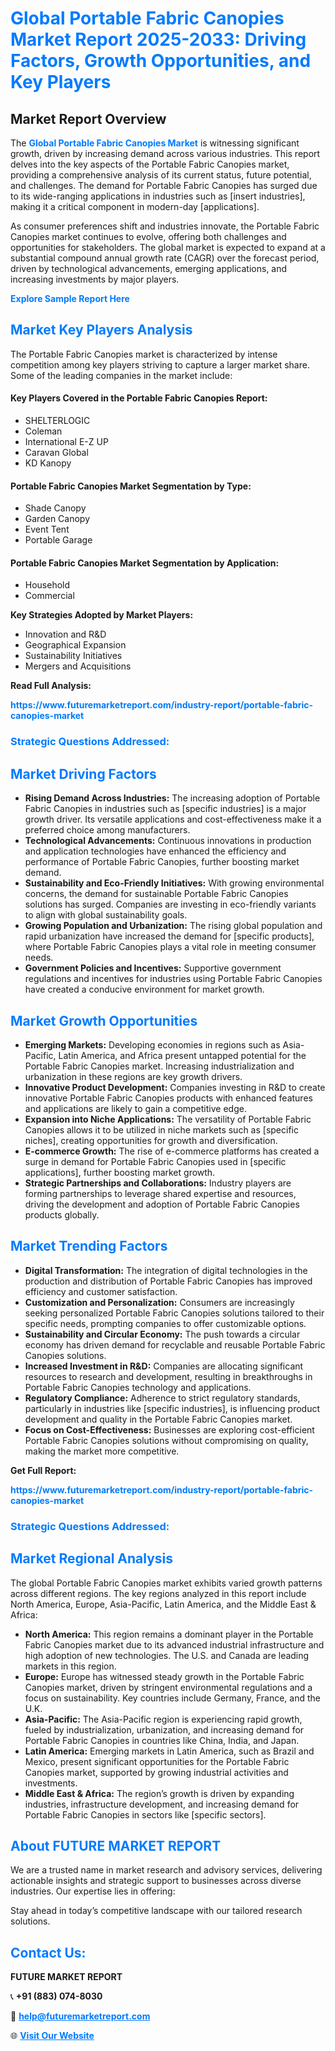 <h1 style="color: #007BFF;">Global Portable Fabric Canopies Market Report 2025-2033: Driving Factors, Growth Opportunities, and Key Players</h1>

<section id="overview">
<h2>Market Report Overview</h2>
<p>The <a href="https://www.futuremarketreport.com/industry-report/portable-fabric-canopies-market" style="color: #007BFF; text-decoration: none;"><strong>Global Portable Fabric Canopies Market</strong></a> is witnessing significant growth, driven by increasing demand across various industries. This report delves into the key aspects of the Portable Fabric Canopies market, providing a comprehensive analysis of its current status, future potential, and challenges. The demand for Portable Fabric Canopies has surged due to its wide-ranging applications in industries such as [insert industries], making it a critical component in modern-day [applications].</p>
<p>As consumer preferences shift and industries innovate, the Portable Fabric Canopies market continues to evolve, offering both challenges and opportunities for stakeholders. The global market is expected to expand at a substantial compound annual growth rate (CAGR) over the forecast period, driven by technological advancements, emerging applications, and increasing investments by major players.</p>
</section>

<section id="overview">
<p><a href="https://www.futuremarketreport.com/request-sample/reportId=51048" style="color: #007BFF; text-decoration: none;"><strong>Explore Sample Report Here</strong></a></p>
</section>

<section id="key-players">
<h2 style="color: #007BFF;">Market Key Players Analysis</h2>
<p>The Portable Fabric Canopies market is characterized by intense competition among key players striving to capture a larger market share. Some of the leading companies in the market include:</p>
<h4>Key Players Covered in the Portable Fabric Canopies Report:</h4>
<ul><li>SHELTERLOGIC</li><li>Coleman</li><li>International E-Z UP</li><li>Caravan Global</li><li>KD Kanopy</li></ul>
<h4>Portable Fabric Canopies Market Segmentation by Type:</h4>
<ul><li>Shade Canopy</li><li>Garden Canopy</li><li>Event Tent</li><li>Portable Garage</li></ul>

<h4>Portable Fabric Canopies Market Segmentation by Application:</h4>
<ul><li>Household</li><li>Commercial</li></ul>
<p><strong>Key Strategies Adopted by Market Players:</strong></p>
<ul>
<li>Innovation and R&D</li>
<li>Geographical Expansion</li>
<li>Sustainability Initiatives</li>
<li>Mergers and Acquisitions</li>
</ul>
</section>

<section>
<p><strong>Read Full Analysis: </strong></p><a href="https://www.futuremarketreport.com/industry-report/portable-fabric-canopies-market" style="color: #007BFF; text-decoration: none;"><strong>https://www.futuremarketreport.com/industry-report/portable-fabric-canopies-market</strong></a>
<h3 style="color: #007BFF;">Strategic Questions Addressed:</h3>
</section>

<section id="driving-factors">
<h2 style="color: #007BFF;">Market Driving Factors</h2>
<ul>
<li><strong>Rising Demand Across Industries:</strong> The increasing adoption of Portable Fabric Canopies in industries such as [specific industries] is a major growth driver. Its versatile applications and cost-effectiveness make it a preferred choice among manufacturers.</li>
<li><strong>Technological Advancements:</strong> Continuous innovations in production and application technologies have enhanced the efficiency and performance of Portable Fabric Canopies, further boosting market demand.</li>
<li><strong>Sustainability and Eco-Friendly Initiatives:</strong> With growing environmental concerns, the demand for sustainable Portable Fabric Canopies solutions has surged. Companies are investing in eco-friendly variants to align with global sustainability goals.</li>
<li><strong>Growing Population and Urbanization:</strong> The rising global population and rapid urbanization have increased the demand for [specific products], where Portable Fabric Canopies plays a vital role in meeting consumer needs.</li>
<li><strong>Government Policies and Incentives:</strong> Supportive government regulations and incentives for industries using Portable Fabric Canopies have created a conducive environment for market growth.</li>
</ul>
</section>

<section id="growth-opportunities">
<h2 style="color: #007BFF;">Market Growth Opportunities</h2>
<ul>
<li><strong>Emerging Markets:</strong> Developing economies in regions such as Asia-Pacific, Latin America, and Africa present untapped potential for the Portable Fabric Canopies market. Increasing industrialization and urbanization in these regions are key growth drivers.</li>
<li><strong>Innovative Product Development:</strong> Companies investing in R&D to create innovative Portable Fabric Canopies products with enhanced features and applications are likely to gain a competitive edge.</li>
<li><strong>Expansion into Niche Applications:</strong> The versatility of Portable Fabric Canopies allows it to be utilized in niche markets such as [specific niches], creating opportunities for growth and diversification.</li>
<li><strong>E-commerce Growth:</strong> The rise of e-commerce platforms has created a surge in demand for Portable Fabric Canopies used in [specific applications], further boosting market growth.</li>
<li><strong>Strategic Partnerships and Collaborations:</strong> Industry players are forming partnerships to leverage shared expertise and resources, driving the development and adoption of Portable Fabric Canopies products globally.</li>
</ul>
</section>

<section id="trending-factors">
<h2 style="color: #007BFF;">Market Trending Factors</h2>
<ul>
<li><strong>Digital Transformation:</strong> The integration of digital technologies in the production and distribution of Portable Fabric Canopies has improved efficiency and customer satisfaction.</li>
<li><strong>Customization and Personalization:</strong> Consumers are increasingly seeking personalized Portable Fabric Canopies solutions tailored to their specific needs, prompting companies to offer customizable options.</li>
<li><strong>Sustainability and Circular Economy:</strong> The push towards a circular economy has driven demand for recyclable and reusable Portable Fabric Canopies solutions.</li>
<li><strong>Increased Investment in R&D:</strong> Companies are allocating significant resources to research and development, resulting in breakthroughs in Portable Fabric Canopies technology and applications.</li>
<li><strong>Regulatory Compliance:</strong> Adherence to strict regulatory standards, particularly in industries like [specific industries], is influencing product development and quality in the Portable Fabric Canopies market.</li>
<li><strong>Focus on Cost-Effectiveness:</strong> Businesses are exploring cost-efficient Portable Fabric Canopies solutions without compromising on quality, making the market more competitive.</li>
</ul>
</section>

<section>
<p><strong>Get Full Report: </strong></p><a href="https://www.futuremarketreport.com/industry-report/portable-fabric-canopies-market" style="color: #007BFF; text-decoration: none;"><strong>https://www.futuremarketreport.com/industry-report/portable-fabric-canopies-market</strong></a>
<h3 style="color: #007BFF;">Strategic Questions Addressed:</h3>
</section>


<section id="regional-analysis">
<h2 style="color: #007BFF;">Market Regional Analysis</h2>
<p>The global Portable Fabric Canopies market exhibits varied growth patterns across different regions. The key regions analyzed in this report include North America, Europe, Asia-Pacific, Latin America, and the Middle East & Africa:</p>
<ul>
<li><strong>North America:</strong> This region remains a dominant player in the Portable Fabric Canopies market due to its advanced industrial infrastructure and high adoption of new technologies. The U.S. and Canada are leading markets in this region.</li>
<li><strong>Europe:</strong> Europe has witnessed steady growth in the Portable Fabric Canopies market, driven by stringent environmental regulations and a focus on sustainability. Key countries include Germany, France, and the U.K.</li>
<li><strong>Asia-Pacific:</strong> The Asia-Pacific region is experiencing rapid growth, fueled by industrialization, urbanization, and increasing demand for Portable Fabric Canopies in countries like China, India, and Japan.</li>
<li><strong>Latin America:</strong> Emerging markets in Latin America, such as Brazil and Mexico, present significant opportunities for the Portable Fabric Canopies market, supported by growing industrial activities and investments.</li>
<li><strong>Middle East & Africa:</strong> The region’s growth is driven by expanding industries, infrastructure development, and increasing demand for Portable Fabric Canopies in sectors like [specific sectors].</li>
</ul>
</section>

<footer>
<h2 style="color: #007BFF;">About FUTURE MARKET REPORT</h2>
<p>We are a trusted name in market research and advisory services, delivering actionable insights and strategic support to businesses across diverse industries. Our expertise lies in offering:</p>

<p>Stay ahead in today’s competitive landscape with our tailored research solutions.</p>

<h2 style="color: #007BFF;">Contact Us:</h2>
<p><strong>FUTURE MARKET REPORT</strong></p>
<p>📞 <strong>+91 (883) 074-8030</strong></p>
<p>📧 <strong><a href="mailto:help@futuremarketreport.com" style="color: #007BFF;">help@futuremarketreport.com</a></strong></p>
<p>🌐 <strong><a href="https://www.futuremarketreport.com/" style="color: #007BFF;">Visit Our Website</a></strong></p>
</footer>